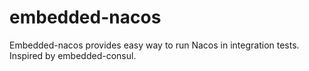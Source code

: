 # embedded-nacos
Embedded-nacos provides easy way to run Nacos in integration tests. Inspired by embedded-consul.
